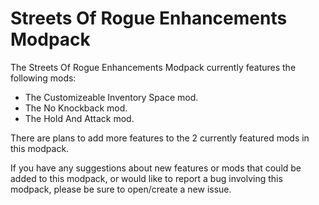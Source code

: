 # Streets Of Rogue Enhancements Modpack
The Streets Of Rogue Enhancements Modpack currently features the following mods:
- The Customizeable Inventory Space mod.
- The No Knockback mod.
- The Hold And Attack mod.

There are plans to add more features to the 2 currently featured mods in this modpack.

If you have any suggestions about new features or mods that could be added to this modpack, or would like to report a bug involving this modpack, please be sure to open/create a new issue.
